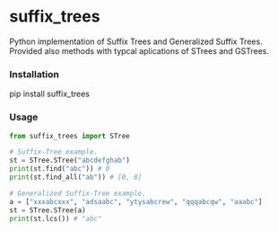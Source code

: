 # suffix_trees
Python implementation of Suffix Trees and Generalized Suffix Trees. Provided also methods with typcal aplications of STrees and GSTrees. 

### Installation
pip install suffix_trees

### Usage

```python
from suffix_trees import STree

# Suffix-Tree example.
st = STree.STree("abcdefghab")
print(st.find("abc")) # 0
print(st.find_all("ab")) # [0, 8]

# Generalized Suffix-Tree example.
a = ["xxxabcxxx", "adsaabc", "ytysabcrew", "qqqabcqw", "aaabc"]
st = STree.STree(a)
print(st.lcs()) # "abc"
```

